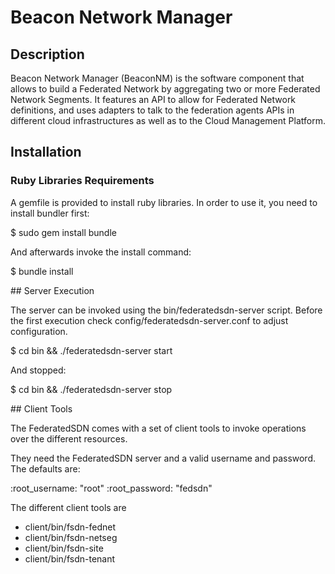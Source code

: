 
# Beacon Network Manager

## Description

Beacon Network Manager (BeaconNM) is the software component that allows to build 
a Federated Network by aggregating two or more Federated Network Segments. 
It features an API to allow for Federated Network definitions, and uses adapters 
to talk to the federation agents APIs in different cloud infrastructures 
as well as to the Cloud Management Platform.

## Installation

### Ruby Libraries Requirements

A gemfile is provided to install ruby libraries. In order to use it, 
you need to install bundler first:

$ sudo gem install bundle

And afterwards invoke the install command:

$ bundle install

## Server Execution

The server can be invoked using the bin/federatedsdn-server script. Before the 
first execution check config/federatedsdn-server.conf to adjust configuration.

$ cd bin && ./federatedsdn-server start

And stopped:

$ cd bin && ./federatedsdn-server stop

## Client Tools

The FederatedSDN comes with a set of client tools to invoke operations
over the different resources. 

They need the FederatedSDN server and a valid username and password. The
defaults are:

:root_username: "root"
:root_password: "fedsdn"

The different client tools are

- client/bin/fsdn-fednet
- client/bin/fsdn-netseg
- client/bin/fsdn-site
- client/bin/fsdn-tenant

